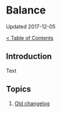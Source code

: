 # Balance

Updated 2017-12-05

[< Table of Contents][0]

## Introduction

Text

## Topics

1. [Old changelog][1]

[0]: ../README.md
[1]: changelog.md
